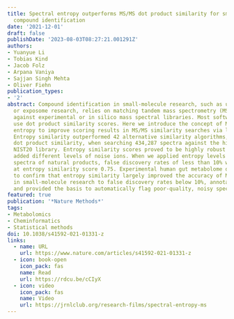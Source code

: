 ```yaml
---
title: Spectral entropy outperforms MS/MS dot product similarity for small-molecule
  compound identification
date: '2021-12-01'
draft: false
publishDate: '2023-08-03T08:27:21.001291Z'
authors:
- Yuanyue Li
- Tobias Kind
- Jacob Folz
- Arpana Vaniya
- Sajjan Singh Mehta
- Oliver Fiehn
publication_types:
- '2'
abstract: Compound identification in small-molecule research, such as untargeted metabolomics
  or exposome research, relies on matching tandem mass spectrometry (MS/MS) spectra
  against experimental or in silico mass spectral libraries. Most software programs
  use dot product similarity scores. Here we introduce the concept of MS/MS spectral
  entropy to improve scoring results in MS/MS similarity searches via library matching.
  Entropy similarity outperformed 42 alternative similarity algorithms, including
  dot product similarity, when searching 434,287 spectra against the high-quality
  NIST20 library. Entropy similarity scores proved to be highly robust even when we
  added different levels of noise ions. When we applied entropy levels to 37,299 experimental
  spectra of natural products, false discovery rates of less than 10% were observed
  at entropy similarity score 0.75. Experimental human gut metabolome data were used
  to confirm that entropy similarity largely improved the accuracy of MS-based annotations
  in small-molecule research to false discovery rates below 10%, annotated new compounds
  and provided the basis to automatically flag poor-quality, noisy spectra.
featured: true
publication: '*Nature Methods*'
tags:
- Metabolomics
- Cheminformatics
- Statistical methods
doi: 10.1038/s41592-021-01331-z
links:
  - name: URL
    url: https://www.nature.com/articles/s41592-021-01331-z
  - icon: book-open
    icon_pack: fas
    name: Read
    url: https://rdcu.be/cCIyX
  - icon: video
    icon_pack: fas
    name: Video
    url: https://jrnlclub.org/research-films/spectral-entropy-ms
---
```



